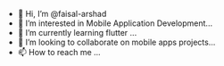 - 👋 Hi, I’m @faisal-arshad
- 👀 I’m interested in Mobile Application Development...
- 🌱 I’m currently learning flutter ...
- 💞️ I’m looking to collaborate on mobile apps projects...
- 📫 How to reach me ...

<!---
faisal-arshad/faisal-arshad is a ✨ special ✨ repository because its `README.md` (this file) appears on your GitHub profile.
You can click the Preview link to take a look at your changes.
--->
